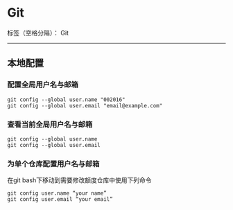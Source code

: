 # Git
标签（空格分隔）： Git

---

## 本地配置

### 配置全局用户名与邮箱

```git
git config --global user.name "002016"
git config --global user.email "email@example.com"
```

### 查看当前全局用户名与邮箱

```git
git config --global user.name
git config --global user.email
```

### 为单个仓库配置用户名与邮箱

在git bash下移动到需要修改额度仓库中使用下列命令

```git
git config user.name “your name”
git config user.email “your email”
```